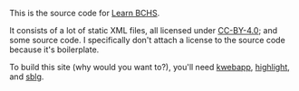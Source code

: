 This is the source code for [Learn BCHS](https://learnbchs.org).

It consists of a lot of static XML files, all licensed under
[CC-BY-4.0](https://creativecommons.org/licenses/by/4.0/); and some
source code.  I specifically don't attach a license to the source code
because it's boilerplate.

To build this site (why would you want to?), you'll need
[kwebapp](https://kristaps.bsd.lv/kwebapp),
[highlight](http://www.andre-simon.de/doku/highlight/en/highlight.php),
and
[sblg](https://kristaps.bsd.lv/sblg).
